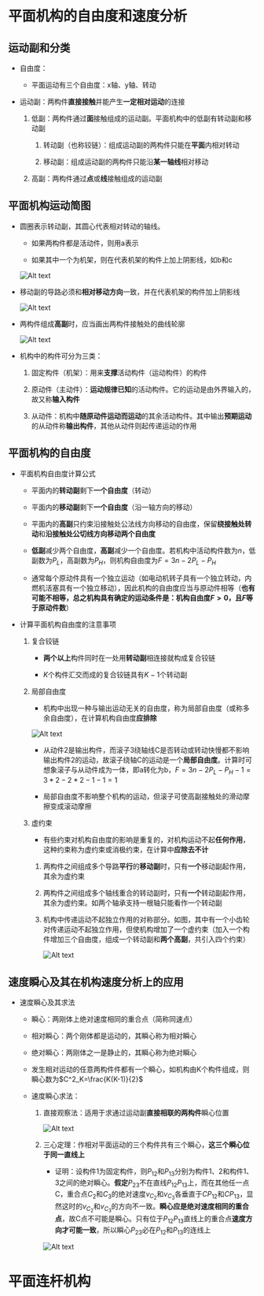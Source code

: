 # 平面机构的自由度和速度分析

## 运动副和分类
* 自由度：
    * 平面运动有三个自由度：x轴、y轴、转动

* 运动副：两构件**直接接触**并能产生**一定相对运动**的连接
    1. 低副：两构件通过**面**接触组成的运动副。平面机构中的低副有转动副和移动副
        1. 转动副（也称铰链）：组成运动副的两构件只能在**平面**内相对转动

        2. 移动副：组成运动副的两构件只能沿**某一轴线**相对移动

    2. 高副：两构件通过**点**或**线**接触组成的运动副

## 平面机构运动简图
* 圆圈表示转动副，其圆心代表相对转动的轴线。
    * 如果两构件都是活动件，则用a表示

    * 如果其中一个为机架，则在代表机架的构件上加上阴影线，如b和c

    ![Alt text](image-376.png)

* 移动副的导路必须和**相对移动方向**一致，并在代表机架的构件加上阴影线

    ![Alt text](image-377.png)

* 两构件组成**高副**时，应当画出两构件接触处的曲线轮廓

    ![Alt text](image-378.png)

* 机构中的构件可分为三类：
    1. 固定构件（机架）：用来**支撑**活动构件（运动构件）的构件

    2. 原动件（主动件）：**运动规律已知**的活动构件。它的运动是由外界输入的，故又称**输入构件**

    3. 从动件：机构中**随原动件运动而运动**的其余活动构件。其中输出**预期运动**的从动件称**输出构件**，其他从动件则起传递运动的作用
    
## 平面机构的自由度
* 平面机构自由度计算公式
    * 平面内的**转动副**剩下**一个自由度**（转动）

    * 平面内的**移动副**剩下**一个自由度**（沿一轴方向的移动）

    * 平面内的**高副**只约束沿接触处公法线方向移动的自由度，保留**绕接触处转动**和**沿接触处公切线方向移动两个自由度**

    * **低副**减少两个自由度，**高副**减少一个自由度。若机构中活动构件数为$n$，低副数为$P_L$，高副数为$P_H$，则机构自由度为$F=3n-2P_L-P_H$

    * 通常每个原动件具有一个独立运动（如电动机转子具有一个独立转动，内燃机活塞具有一个独立移动），因此机构的自由度应当与原动件相等（**也有可能不相等，总之机构具有确定的运动条件是：机构自由度$F>0$，且$F$等于原动件数**）

* 计算平面机构自由度的注意事项
    1. 复合铰链
        * **两个以上**构件同时在一处用**转动副**相连接就构成复合铰链

        * $K$个构件汇交而成的复合铰链具有$K-1$个转动副

    2. 局部自由度
        * 机构中出现一种与输出运动无关的自由度，称为局部自由度（或称多余自由度），在计算机构自由度**应排除**

        ![Alt text](image-379.png)

        * 从动件2是输出构件，而滚子3绕轴线C是否转动或转动快慢都不影响输出构件2的运动，故滚子绕轴C的运动是一个**局部自由度**。计算时可想象滚子与从动件成为一体，即a转化为b，$F=3n-2P_L-P_H-1=3*2-2*2-1-1=1$

        * 局部自由度不影响整个机构的运动，但滚子可使高副接触处的滑动摩擦变成滚动摩擦

    3. 虚约束
        * 有些约束对机构自由度的影响是重复的，对机构运动不起**任何作用**，这种约束称为虚约束或消极约束，在计算中**应除去不计**

        1. 两构件之间组成多个导路**平行**的**移动副**时，只有**一个**移动副起作用，其余为虚约束

        2. 两构件之间组成多个轴线重合的转动副时，只有**一个**转动副起作用，其余为虚约束。如两个轴承支持一根轴只能看作一个转动副

        3. 机构中传递运动不起独立作用的对称部分。如图，其中有一个小齿轮对传递运动不起独立作用，但使机构增加了一个虚约束（加入一个构件增加三个自由度，组成一个转动副和**两个高副**，共引入四个约束）

            ![Alt text](image-380.png)

## 速度瞬心及其在机构速度分析上的应用
* 速度瞬心及其求法
    * 瞬心：两刚体上绝对速度相同的重合点（简称同速点）
    
    * 相对瞬心：两个刚体都是运动的，其瞬心称为相对瞬心

    * 绝对瞬心：两刚体之一是静止的，其瞬心称为绝对瞬心

    * 发生相对运动的任意两构件件都有一个瞬心，如机构由K个构件组成，则瞬心数为$C^2_K=\frac{K(K-1)}{2}$
    
    * 速度瞬心求法：
        1. 直接观察法：适用于求通过运动副**直接相联的两构件**瞬心位置

            ![Alt text](image-381.png)

        2. 三心定理：作相对平面运动的三个构件共有三个瞬心，**这三个瞬心位于同一直线上**
            * 证明：设构件1为固定构件，则$P_{12}$和$P_{13}$分别为构件1、2和构件1、3之间的绝对瞬心。**假定**$P_{23}$不在直线$P_{12}P_{13}$上，而在其他任一点C，重合点$C_2$和$C_3$的绝对速度$v_{C_2}$和$v_{C_3}$各垂直于$CP_{12}$和$CP_{13}$，显然这时的$v_{C_2}$和$v_{C_3}$的方向不一致。**瞬心应是绝对速度相同的重合点**，故C点不可能是瞬心。只有位于$P_{12}P_{13}$直线上的重合点**速度方向才可能一致**，所以瞬心$P_{23}$必在$P_{12}$和$P_{13}$的连线上

            ![Alt text](image-382.png)

# 平面连杆机构